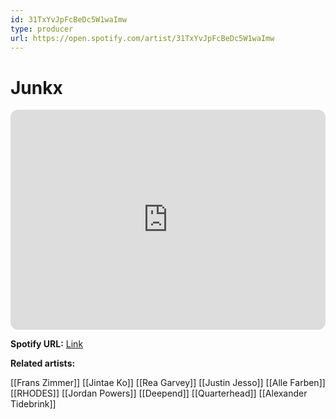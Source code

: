 ```yaml
---
id: 31TxYvJpFcBeDc5W1waImw
type: producer
url: https://open.spotify.com/artist/31TxYvJpFcBeDc5W1waImw
---
```

# Junkx

<iframe style="border-radius:12px" src="https://open.spotify.com/embed/artist/31TxYvJpFcBeDc5W1waImw" width="100%" height="352" frameBorder="0" allowfullscreen="" allow="autoplay; clipboard-write; encrypted-media; fullscreen; picture-in-picture" loading="lazy"></iframe>

**Spotify URL:** [Link](https://open.spotify.com/artist/31TxYvJpFcBeDc5W1waImw)

**Related artists:**

[[Frans Zimmer]]
[[Jintae Ko]]
[[Rea Garvey]]
[[Justin Jesso]]
[[Alle Farben]]
[[RHODES]]
[[Jordan Powers]]
[[Deepend]]
[[Quarterhead]]
[[Alexander Tidebrink]]
